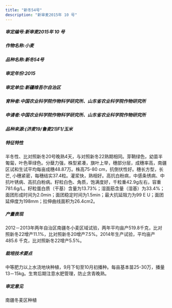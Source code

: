 ```yaml
---
title: "新冬54号"
description: "新审麦2015年 10 号"
---
```

##### 审定编号:新审麦2015年 10 号

##### 作物名称:小麦

##### 品种名称:新冬54号

##### 审定年份:2015

##### 审定单位:新疆维吾尔自治区

##### 育种者:中国农业科学院作物科学研究所、山东省农业科学院作物研究所

##### 申请者:中国农业科学院作物科学研究所、山东省农业科学院作物研究所

##### 品种来源:(济麦19/鲁麦21)F1/玉米

##### 特征特性
半冬性、比对照新冬20号晚熟4天，与对照新冬22熟期相同。芽鞘绿色，幼苗半匍匐，叶色草绿色。分蘖力强，株型紧凑，旗叶上举，穗部分层，成穗率高，南疆区试和生试平均每亩成穗48.87万。株高75-80 cm，抗倒伏性好。穗长方型，长芒, 小穗紧密，每穗结实37.4粒。灌浆快，熟相好。高抗白粉病，中感条锈病、中抗叶锈病、高抗白粉病。籽粒白色、角质，饱满度好，千粒重42.9g左右，容重781.6g/L。籽粒蛋白质（干基）含量为13.73%；湿面筋含量（湿基）为33.4%；面团形成时间为2.0min；面团稳定时间为1.5min；最大抗延阻力为99 E U；面团延伸度为198mm；拉伸曲线面积为26.4cm2。

##### 产量表现
2012－2013年两年自治区南疆冬小麦区域试验，两年平均亩产519.8千克，比对照新冬22增产11.1%，比对照新冬20增产7.5%。2014年生产试验，平均亩产485.6 千克，比对照新冬22增产5.5%。

##### 栽培技术要点
中等肥力以上水浇地块种植，9月下旬至10月初播种。每亩基本苗25-30万，播量13－15kg。生育后期注意水肥管理，防止贪青晚熟。

##### 审定意见
南疆冬麦区种植
